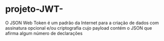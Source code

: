 # projeto-JWT-
O JSON Web Token é um padrão da Internet para a criação de dados com assinatura opcional e/ou criptografia cujo payload contém o JSON que afirma algum número de declarações
